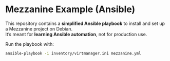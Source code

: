# Mezzanine Example (Ansible)

This repository contains a **simplified Ansible playbook** to install and set up a Mezzanine project on Debian.  
It’s meant for **learning Ansible automation**, not for production use.

Run the playbook with:

```bash
ansible-playbook -i inventory/virtmanager.ini mezzanine.yml

